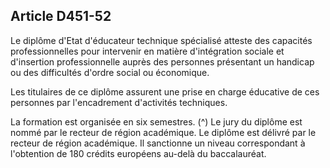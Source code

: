 ## Article D451-52

Le diplôme d'Etat d'éducateur technique spécialisé atteste des capacités professionnelles pour intervenir en
matière d'intégration sociale et d'insertion professionnelle auprès des personnes présentant un handicap ou
des difficultés d'ordre social ou économique.

Les titulaires de ce diplôme assurent une prise en charge éducative de ces personnes par l'encadrement
d'activités techniques.


La formation est organisée en six semestres. (^)
Le jury du diplôme est nommé par le recteur de région académique.
Le diplôme est délivré par le recteur de région académique. Il sanctionne un niveau correspondant à
l'obtention de 180 crédits européens au-delà du baccalauréat.

